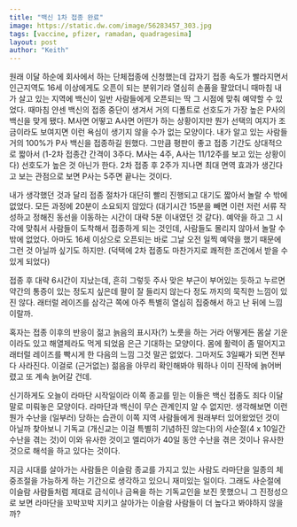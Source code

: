 ```yaml
---
title: "백신 1차 접종 완료"
image: https://static.dw.com/image/56283457_303.jpg
tags: [vaccine, pfizer, ramadan, quadragesima]
layout: post
author: "Keith"
---
```


원래 이달 하순에 회사에서 하는 단체접종에 신청했는데 갑자기 접종 속도가 빨라지면서 인근지역도 16세 이상에게도 오픈이 되는 분위기라 열심히 손품을 팔았더니 때마침 내가 살고 있는 지역에 백신이 일반 사람들에게 오픈되는 딱 그 시점에 맞춰 예약할 수 있었다. 때마침 얀센 백신의 접종 중단이 생겨서 거의 디폴트로 선호도가 가장 높은 P사의 백신을 맞게 됐다. M사면 어떻고 A사면 어떤가 하는 상황이지만 뭔가 선택의 여지가 조금이라도 보여지면 이런 욕심이 생기지 않을 수가 없는 모양이다. 내가 알고 있는 사람들 거의 100%가 P사 백신을 접종하길 원했다. 그만큼 평판이 좋고 접종 기간도 상대적으로 짧아서 (1-2차 접종간 간격이 3주다. M사는 4주, A사는 11/12주를 보고 있는 상황이다) 선호도가 높은 것 아닌가 한다. 2차 접종 후 2주가 지나면 최대 면역 효과가 생긴다고 보는 관점으로 보면 P사는 5주면 끝나는 것이다.

내가 생각했던 것과 달리 접종 절차가 대단히 빨리 진행되고 대기도 짧아서 놀랄 수 밖에 없었다. 모든 과정에 20분이 소요되지 않았다 (대기시간 15분을 빼면 이런 저런 서류 작성하고 정해진 동선을 이동하는 시간이 대략 5분 이내였던 것 같다). 예약을 하고 그 시각에 맞춰서 사람들이 도착해서 접종하게 되는 것인데, 사람들도 몰리지 않아서 놀랄 수 밖에 없었다. 아마도 16세 이상으로 오픈되는 바로 그날 오전 일찍 예약을 했기 때문에 그런 것 아닐까 싶기도 하지만. (덕택에 2차 접종도 마찬가지로 쾌적한 조건에서 받을 수 있게 되었다)

접종 후 대략 6시간이 지났는데, 흔히 그렇듯 주사 맞은 부근이 부어있는 듯하고 누르면 약간의 통증이 있는 정도지 싶은데 팔이 잘 들리지 않는다 정도 까지의 묵직한 느낌이 있진 않다. 래터럴 레이즈를 삼각근 쪽에 아주 특별히 열심히 집중해서 하고 난 뒤에 느낌이랄까. 

혹자는 접종 이후의 반응이 젊고 늙음의 표시자(?) 노릇을 하는 거라 어떻게든 몸살 기운이라도 있고 해열제라도 먹게 되었음 은근 기대하는 모양이다. 몸에 활력이 좀 떨어지고 래터럴 레이즈를 빡시게 한 다음의 느낌 그것 말곤 없었다. 그마저도 3일째가 되면 전부 다 사라진다. 이걸로 (근거없는) 젊음을 아무리 확인해봐야 뭐하나 이미 진작에 늙어버렸고 또 계속 늙어갈 건데.

신기하게도 오늘이 라마단 시작일이라 이쪽 종교를 믿는 이들은 백신 접종도 죄다 이달 말로 미뤄놓은 모양이다. 라마단과 백신이 무슨 관계인지 알 수 없지만. 생각해보면 이런 뭔가 수난을 (일부러) 당하는 습관이 이쪽 지역 사람들에게 원래부터 있어왔었던 것이 아닐까 찾아보니 기독교 (개신교는 이걸 특별히 기념하진 않는다)의 사순절(4 x 10일간 수난을 겪는 것)이 이와 유사한 것이고 엘리야가 40일 동안 수난을 겪은 것이나 유사한 것으로 해석을 하고 있다는 것이다. 

지금 시대를 살아가는 사람들은 이슬람 종교를 가지고 있는 사람도 라마단을 일종의 체중조절을 가능하게 하는 기간으로 생각하고 있으니 재미있는 일이다. 그래도 사순절에 이슬람 사람들처럼 제대로 금식이나 금욕을 하는 기독교인을 보진 못했으니 그 진정성으로 보면 라마단을 꼬박꼬박 지키고 살아가는 이슬람 사람들이 더 높다고 봐야하지 않을까?